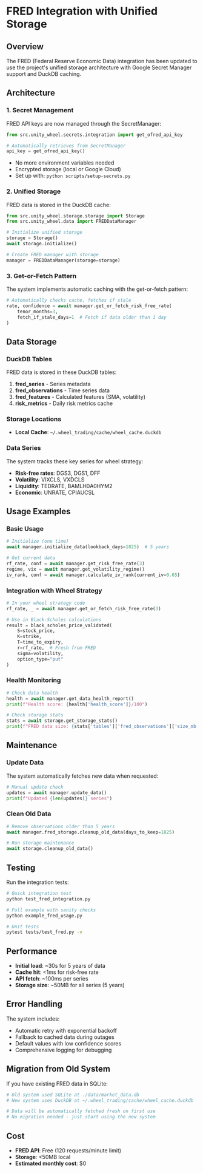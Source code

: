 # FRED Integration with Unified Storage

## Overview

The FRED (Federal Reserve Economic Data) integration has been updated to use the project's unified storage architecture with Google Secret Manager support and DuckDB caching.

## Architecture

### 1. **Secret Management**

FRED API keys are now managed through the SecretManager:

```python
from src.unity_wheel.secrets.integration import get_ofred_api_key

# Automatically retrieves from SecretManager
api_key = get_ofred_api_key()
```

- No more environment variables needed
- Encrypted storage (local or Google Cloud)
- Set up with: `python scripts/setup-secrets.py`

### 2. **Unified Storage**

FRED data is stored in the DuckDB cache:

```python
from src.unity_wheel.storage.storage import Storage
from src.unity_wheel.data import FREDDataManager

# Initialize unified storage
storage = Storage()
await storage.initialize()

# Create FRED manager with storage
manager = FREDDataManager(storage=storage)
```

### 3. **Get-or-Fetch Pattern**

The system implements automatic caching with the get-or-fetch pattern:

```python
# Automatically checks cache, fetches if stale
rate, confidence = await manager.get_or_fetch_risk_free_rate(
    tenor_months=3,
    fetch_if_stale_days=1  # Fetch if data older than 1 day
)
```

## Data Storage

### DuckDB Tables

FRED data is stored in these DuckDB tables:

1. **fred_series** - Series metadata
2. **fred_observations** - Time series data
3. **fred_features** - Calculated features (SMA, volatility)
4. **risk_metrics** - Daily risk metrics cache

### Storage Locations

- **Local Cache**: `~/.wheel_trading/cache/wheel_cache.duckdb`

### Data Series

The system tracks these key series for wheel strategy:

- **Risk-free rates**: DGS3, DGS1, DFF
- **Volatility**: VIXCLS, VXDCLS
- **Liquidity**: TEDRATE, BAMLH0A0HYM2
- **Economic**: UNRATE, CPIAUCSL

## Usage Examples

### Basic Usage

```python
# Initialize (one time)
await manager.initialize_data(lookback_days=1825)  # 5 years

# Get current data
rf_rate, conf = await manager.get_risk_free_rate(3)
regime, vix = await manager.get_volatility_regime()
iv_rank, conf = await manager.calculate_iv_rank(current_iv=0.65)
```

### Integration with Wheel Strategy

```python
# In your wheel strategy code
rf_rate, _ = await manager.get_or_fetch_risk_free_rate(3)

# Use in Black-Scholes calculations
result = black_scholes_price_validated(
    S=stock_price,
    K=strike,
    T=time_to_expiry,
    r=rf_rate,  # Fresh from FRED
    sigma=volatility,
    option_type="put"
)
```

### Health Monitoring

```python
# Check data health
health = await manager.get_data_health_report()
print(f"Health score: {health['health_score']}/100")

# Check storage stats
stats = await storage.get_storage_stats()
print(f"FRED data size: {stats['tables']['fred_observations']['size_mb']:.1f} MB")
```

## Maintenance

### Update Data

The system automatically fetches new data when requested:

```python
# Manual update check
updates = await manager.update_data()
print(f"Updated {len(updates)} series")
```

### Clean Old Data

```python
# Remove observations older than 5 years
await manager.fred_storage.cleanup_old_data(days_to_keep=1825)

# Run storage maintenance
await storage.cleanup_old_data()
```

## Testing

Run the integration tests:

```bash
# Quick integration test
python test_fred_integration.py

# Full example with sanity checks
python example_fred_usage.py

# Unit tests
pytest tests/test_fred.py -v
```

## Performance

- **Initial load**: ~30s for 5 years of data
- **Cache hit**: <1ms for risk-free rate
- **API fetch**: ~100ms per series
- **Storage size**: ~50MB for all series (5 years)

## Error Handling

The system includes:

- Automatic retry with exponential backoff
- Fallback to cached data during outages
- Default values with low confidence scores
- Comprehensive logging for debugging

## Migration from Old System

If you have existing FRED data in SQLite:

```python
# Old system used SQLite at ./data/market_data.db
# New system uses DuckDB at ~/.wheel_trading/cache/wheel_cache.duckdb

# Data will be automatically fetched fresh on first use
# No migration needed - just start using the new system
```

## Cost

- **FRED API**: Free (120 requests/minute limit)
- **Storage**: <50MB local
- **Estimated monthly cost**: $0
